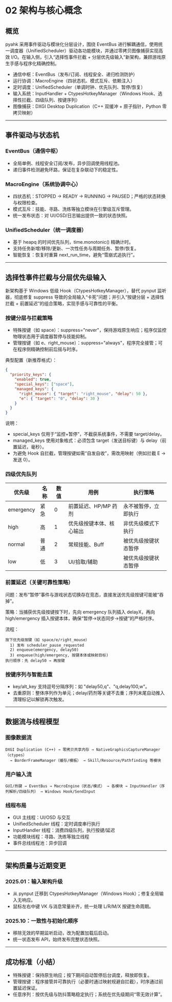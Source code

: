 # 02 架构与核心概念

## 概览

pyahk 采用事件驱动与模块化分层设计，围绕 EventBus 进行解耦通信，使用统一调度器（UnifiedScheduler）驱动各功能模块，并通过零拷贝图像捕获实现高效 I/O。在输入侧，引入“选择性事件拦截 + 分层优先级输入”新架构，兼顾游戏原生手感与程序化精确控制。

- 通信中枢：EventBus（发布/订阅、线程安全、递归检测防护）
- 运行协调：MacroEngine（四状态机、模式互斥、依赖注入）
- 定时调度：UnifiedScheduler（单调时钟、优先队列、暂停/恢复）
- 输入系统：InputHandler + CtypesHotkeyManager（Windows Hook、选择性拦截、四级队列、按键序列）
- 图像捕获：DXGI Desktop Duplication（C++ 双缓冲 + 原子指针，Python 零拷贝映射）

---

## 事件驱动与状态机

### EventBus（通信中枢）
- 全局单例、线程安全订阅/发布，异步回调使用线程池。
- 递归事件检测避免环路，保证在复杂联动下的稳定性。

### MacroEngine（系统协调中心）
- 四状态机：STOPPED → READY → RUNNING → PAUSED；严格的状态转换与权限检查。
- 模式互斥：技能、寻路、洗练等独立模块在引擎级互斥管理。
- 统一发布状态：对 UI/OSD/日志输出提供一致的状态快照。

### UnifiedScheduler（统一调度器）
- 基于 heapq 的时间优先队列，time.monotonic() 精确计时。
- 支持任务新增/移除/更新、一次性任务与周期任务、暂停/恢复。
- 智能恢复：恢复时重算 next_run_time，避免“雪崩式追执行”。

---

## 选择性事件拦截与分层优先级输入

新架构基于 Windows 低级 Hook（CtypesHotkeyManager），替代 pynput 监听器，彻底修复 suppress 导致的全局输入“卡死”问题；并引入“按键分层 + 选择性拦截 + 前置延迟”的组合策略，实现手感与可靠性的平衡。

### 按键分层与拦截策略
- 特殊按键（如 space）：suppress="never"，保持游戏原生响应；程序仅监控物理状态用于调度器暂停与技能抑制。
- 管理按键（如 e、right_mouse）：suppress="always"，程序完全接管；可在程序侧精确控制前后摇与时序。

典型配置（新推荐格式）：
```json
{
  "priority_keys": {
    "enabled": true,
    "special_keys": ["space"],
    "managed_keys": {
      "right_mouse": { "target": "right_mouse", "delay": 50 },
      "e": { "target": "0", "delay": 30 }
    }
  }
}
```

说明：
- special_keys 仅用于“监控+暂停”，不截获系统事件，不需要 target/delay。
- managed_keys 使用对象格式：必须包含 target（发送目标键）与 delay（前置延迟，毫秒）。
- 为避免 Hook 自拦截，管理按键如需“自发自收”，需改用映射（例如拦截 E → 发送 0）。

### 四级优先队列

| 优先级 | 名称 | 数值 | 用例 | 执行策略 |
|--------|------|------|------|----------|
| emergency | 紧急 | 0 | 前置延迟、HP/MP 药剂 | 永不被暂停，立即执行 |
| high      | 高   | 1 | 优先级按键本体、核心输出 | 非优先级模式下执行 |
| normal    | 普通 | 2 | 常规技能、Buff | 被优先级按键状态暂停 |
| low       | 低   | 3 | UI/拾取/辅助 | 被优先级按键状态暂停 |

### 前置延迟（关键可靠性策略）

问题：发布“暂停”事件与游戏状态切换存在竞态，直接发送优先级按键可能被“吞掉”。

策略：当捕获优先级按键按下时，先向 emergency 队列插入 delayX，再向 high/emergency 插入按键本体，确保“暂停→状态同步→按键”的严格时序。

流程：
```
按下优先级按键（如 space/e/right_mouse）
  1) 发布 scheduler_pause_requested
  2) enqueue(emergency, delay50)
  3) enqueue(high/emergency, 按键本体或映射目标)
执行顺序：先 delay50 → 再按键
```

### 按键序列与智能去重
- key/alt_key 支持逗号分隔序列：如 "delay50,q"、"q,delay100,w"。
- 去重原则：整体序列作为单元；delay/药剂等关键不去重；序列末尾自动推入清理标记以解锁再次触发。

---

## 数据流与线程模型

### 图像数据流
```
DXGI Duplication (C++) → 零拷贝共享内存 → NativeGraphicsCaptureManager（ctypes）
  → BorderFrameManager（缓存/模板） → Skill/Resource/Pathfinding 等模块
```

### 用户输入流
```
GUI/热键 → EventBus → MacroEngine（状态/模式） → 各模块 → InputHandler（序列解析/四级队列） → Windows Hook/SendInput
```

### 线程布局
- GUI 主线程：UI/OSD 与交互
- UnifiedScheduler 线程：定时调度串行执行
- InputHandler 线程：消费四级队列，执行按键/延迟
- 功能模块线程：寻路、洗练等独立线程
- 事件总线线程池：异步回调

---

## 架构质量与近期变更

### 2025.01：输入架构升级
- 从 pynput 迁移到 CtypesHotkeyManager（Windows Hook）；修复全局输入无响应。
- 鼠标左右中键 VK 与消息常量补齐，统一处理 L/R/M/X 按键生命周期。

### 2025.10：一致性与初始化顺序
- 移除无效的早期监听启动，改为配置加载后启动。
- 统一状态发布 API，始终发布完整状态快照。

---

## 成功标准（小结）
- 特殊按键：保持原生响应；按下期间自动暂停后台调度，释放即恢复。
- 管理按键：程序接管并可靠执行（必要时通过映射规避自拦截），时序通过前置延迟保证。
- 任意序列：按优先级与防抖策略稳定执行；系统在优先级期间“零无效计算”。
